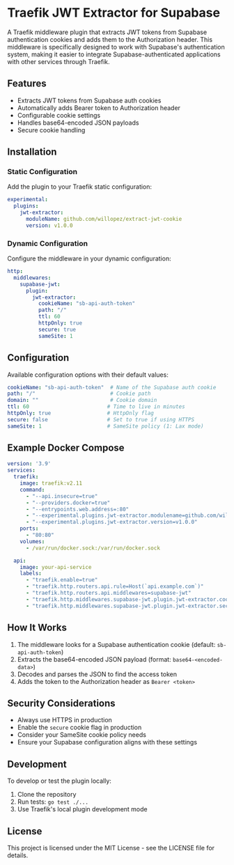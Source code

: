 # Traefik JWT Extractor for Supabase

A Traefik middleware plugin that extracts JWT tokens from Supabase authentication cookies and adds them to the Authorization header. This middleware is specifically designed to work with Supabase's authentication system, making it easier to integrate Supabase-authenticated applications with other services through Traefik.

## Features

- Extracts JWT tokens from Supabase auth cookies
- Automatically adds Bearer token to Authorization header
- Configurable cookie settings
- Handles base64-encoded JSON payloads
- Secure cookie handling

## Installation

### Static Configuration

Add the plugin to your Traefik static configuration:

```yaml
experimental:
  plugins:
    jwt-extractor:
      moduleName: github.com/willopez/extract-jwt-cookie
      version: v1.0.0
```

### Dynamic Configuration

Configure the middleware in your dynamic configuration:

```yaml
http:
  middlewares:
    supabase-jwt:
      plugin:
        jwt-extractor:
          cookieName: "sb-api-auth-token"
          path: "/"
          ttl: 60
          httpOnly: true
          secure: true
          sameSite: 1
```

## Configuration

Available configuration options with their default values:

```yaml
cookieName: "sb-api-auth-token"  # Name of the Supabase auth cookie
path: "/"                        # Cookie path
domain: ""                       # Cookie domain
ttl: 60                         # Time to live in minutes
httpOnly: true                  # HttpOnly flag
secure: false                   # Set to true if using HTTPS
sameSite: 1                     # SameSite policy (1: Lax mode)
```

## Example Docker Compose

```yaml
version: '3.9'
services:
  traefik:
    image: traefik:v2.11
    command:
      - "--api.insecure=true"
      - "--providers.docker=true"
      - "--entrypoints.web.address=:80"
      - "--experimental.plugins.jwt-extractor.modulename=github.com/willopez/extract-jwt-cookie"
      - "--experimental.plugins.jwt-extractor.version=v1.0.0"
    ports:
      - "80:80"
    volumes:
      - /var/run/docker.sock:/var/run/docker.sock

  api:
    image: your-api-service
    labels:
      - "traefik.enable=true"
      - "traefik.http.routers.api.rule=Host(`api.example.com`)"
      - "traefik.http.routers.api.middlewares=supabase-jwt"
      - "traefik.http.middlewares.supabase-jwt.plugin.jwt-extractor.cookieName=sb-api-auth-token"
      - "traefik.http.middlewares.supabase-jwt.plugin.jwt-extractor.secure=true"
```

## How It Works

1. The middleware looks for a Supabase authentication cookie (default: `sb-api-auth-token`)
2. Extracts the base64-encoded JSON payload (format: `base64-<encoded-data>`)
3. Decodes and parses the JSON to find the access token
4. Adds the token to the Authorization header as `Bearer <token>`

## Security Considerations

- Always use HTTPS in production
- Enable the `secure` cookie flag in production
- Consider your SameSite cookie policy needs
- Ensure your Supabase configuration aligns with these settings

## Development

To develop or test the plugin locally:

1. Clone the repository
2. Run tests: `go test ./...`
3. Use Traefik's local plugin development mode

## License

This project is licensed under the MIT License - see the LICENSE file for details.
